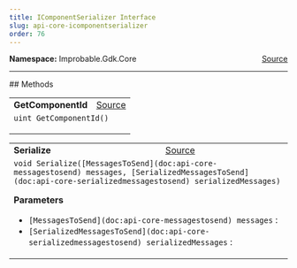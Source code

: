 ```yaml
---
title: IComponentSerializer Interface
slug: api-core-icomponentserializer
order: 76
---
```


<p><b>Namespace:</b> Improbable.Gdk.Core<span style="float: right"><a href="https://www.github.com/spatialos/gdk-for-unity/blob/0.3.3/workers/unity/Packages/io.improbable.gdk.core/Worker/MessageSerialization.cs/#L19">Source</a></span></p>













</p>
<hr style="width:100%; border-top-color:#d8d8d8" />
## Methods


</p>


<table class="io-api-doc">    <tr>        <td class="io-api-doc-name"><a id="getcomponentid"></a><b>GetComponentId</b></td>        <td class="io-api-doc-source"><a href="https://www.github.com/spatialos/gdk-for-unity/blob/0.3.3/workers/unity/Packages/io.improbable.gdk.core/Worker/MessageSerialization.cs/#L21">Source</a></td>    </tr>    <tr>        <td class="io-api-doc-content" colspan="2"><code>uint GetComponentId()</code></p></td>    </tr></table>
<table class="io-api-doc">    <tr>        <td class="io-api-doc-name"><a id="serialize-messagestosend-serializedmessagestosend"></a><b>Serialize</b></td>        <td class="io-api-doc-source"><a href="https://www.github.com/spatialos/gdk-for-unity/blob/0.3.3/workers/unity/Packages/io.improbable.gdk.core/Worker/MessageSerialization.cs/#L23">Source</a></td>    </tr>    <tr>        <td class="io-api-doc-content" colspan="2"><code>void Serialize([MessagesToSend](doc:api-core-messagestosend) messages, [SerializedMessagesToSend](doc:api-core-serializedmessagestosend) serializedMessages)</code></p></p><b>Parameters</b><ul><li><code>[MessagesToSend](doc:api-core-messagestosend) messages</code> : </li><li><code>[SerializedMessagesToSend](doc:api-core-serializedmessagestosend) serializedMessages</code> : </li></ul></td>    </tr></table>



